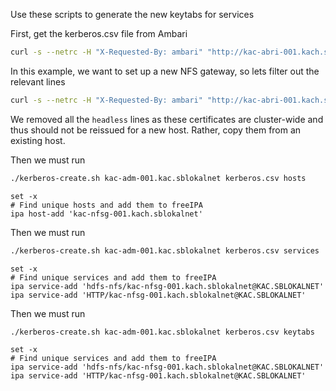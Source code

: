 Use these scripts to generate the new keytabs for services

First, get the kerberos.csv file from Ambari

```bash
curl -s --netrc -H "X-Requested-By: ambari" "http://kac-abri-001.kach.sblokalnet:8080/api/v1/clusters/KAC/kerberos_identities?fields=*&format=CSV"
```

In this example, we want to set up a new NFS gateway, so lets filter out the relevant lines

```bash
curl -s --netrc -H "X-Requested-By: ambari" "http://kac-abri-001.kach.sblokalnet:8080/api/v1/clusters/KAC/kerberos_identities?fields=*&format=CSV" | grep kac-nfsg-001 | grep -v headless > kerberos.csv
```
We removed all the `headless` lines as these certificates are cluster-wide and thus should not be reissued for a new host. Rather, copy them from an existing host.



Then we must run
```bash
./kerberos-create.sh kac-adm-001.kac.sblokalnet kerberos.csv hosts
```
```
set -x
# Find unique hosts and add them to freeIPA
ipa host-add 'kac-nfsg-001.kach.sblokalnet'
```

Then we must run
```bash
./kerberos-create.sh kac-adm-001.kac.sblokalnet kerberos.csv services
```
```
set -x
# Find unique services and add them to freeIPA
ipa service-add 'hdfs-nfs/kac-nfsg-001.kach.sblokalnet@KAC.SBLOKALNET'
ipa service-add 'HTTP/kac-nfsg-001.kach.sblokalnet@KAC.SBLOKALNET'
```

Then we must run
```bash
./kerberos-create.sh kac-adm-001.kac.sblokalnet kerberos.csv keytabs
```
```
set -x
# Find unique services and add them to freeIPA
ipa service-add 'hdfs-nfs/kac-nfsg-001.kach.sblokalnet@KAC.SBLOKALNET'
ipa service-add 'HTTP/kac-nfsg-001.kach.sblokalnet@KAC.SBLOKALNET'
```
